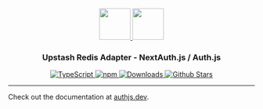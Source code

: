 <p align="center">
  <br/>
  <a href="https://authjs.dev" target="_blank">
    <img height="64px" src="https://authjs.dev/img/logo/logo-sm.png" />
  </a>
  <a href="https://docs.upstash.com/redis" target="_blank">
    <img height="64px" src="https://authjs.dev/img/adapters/upstash-redis.svg"/>
  </a>
  <h3 align="center"><b>Upstash Redis Adapter</b> - NextAuth.js / Auth.js</a></h3>
  <p align="center" style="align: center;">
    <a href="https://npm.im/@auth/upstash-redis-adapter">
      <img src="https://img.shields.io/badge/TypeScript-blue?style=flat-square" alt="TypeScript" />
    </a>
    <a href="https://npm.im/@auth/upstash-redis-adapter">
      <img alt="npm" src="https://img.shields.io/npm/v/@auth/upstash-redis-adapter?color=green&label=@auth/upstash-redis-adapter&style=flat-square">
    </a>
    <a href="https://www.npmtrends.com/@auth/upstash-redis-adapter">
      <img src="https://img.shields.io/npm/dm/@auth/upstash-redis-adapter?label=%20downloads&style=flat-square" alt="Downloads" />
    </a>
    <a href="https://github.com/nextauthjs/next-auth/stargazers">
      <img src="https://img.shields.io/github/stars/nextauthjs/next-auth?style=flat-square" alt="Github Stars" />
    </a>
  </p>
</p>

---

Check out the documentation at [authjs.dev](https://authjs.dev/reference/adapter/upstash-redis).